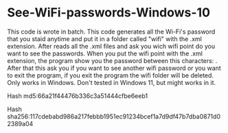 # See-WiFi-passwords-Windows-10
This code is wrote in batch.
This code generates all the Wi-Fi's password that you staid anytime and put it in a folder called "wifi" with the .xml extension.
After reads all the .xml files and ask you wich wifi point do you want to see the passwords.
When you put the wifi point with the .xml extension, the program show you the password between this characters: <keyMaterial></keyMaterial>.
After that this ask you if you want to see another wifi password or you want to exit the program, if you exit the program the wifi folder will be deleted.
Only works in Windows.
Don't tested in Windows 11, but might works in it.


Hash md5:66a21f44476b336c3a51444cfbe6eeb1


Hash sha256:117cdebabd986a217febbb1951ec91234bcef1a7d9df47b7dba0871d02389a04
